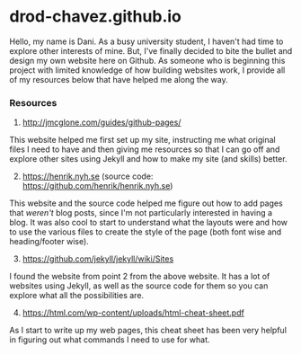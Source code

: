 # drod-chavez.github.io

Hello, my name is Dani. As a busy university student, I haven't had time to explore other interests of mine. But, I've finally decided to bite the bullet and design my own website here on Github. As someone who is beginning this project with limited knowledge of how building websites work, I provide all of my resources below that have helped me along the way.

### Resources
1. http://jmcglone.com/guides/github-pages/

This website helped me first set up my site, instructing me what original files I need to have and then giving me resources so that I can go off and explore other sites using Jekyll and how to make my site (and skills) better. 
   
2. https://henrik.nyh.se (source code: https://github.com/henrik/henrik.nyh.se)

This website and the source code helped me figure out how to add pages that *weren't* blog posts, since I'm not particularly interested in having a blog. It was also cool to start to understand what the layouts were and how to use the various files to create the style of the page (both font wise and heading/footer wise).

3. https://github.com/jekyll/jekyll/wiki/Sites

I found the website from point 2 from the above website. It has a lot of websites using Jekyll, as well as the source code for them so you can explore what all the possibilities are. 

4. https://html.com/wp-content/uploads/html-cheat-sheet.pdf

As I start to write up my web pages, this cheat sheet has been very helpful in figuring out what commands I need to use for what. 
